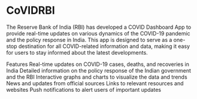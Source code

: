 # CoVIDRBI

The Reserve Bank of India (RBI) has developed a COVID Dashboard App to provide real-time updates on various dynamics of the COVID-19 pandemic and the policy response in India. This app is designed to serve as a one-stop destination for all COVID-related information and data, making it easy for users to stay informed about the latest developments.

Features
Real-time updates on COVID-19 cases, deaths, and recoveries in India
Detailed information on the policy response of the Indian government and the RBI
Interactive graphs and charts to visualize the data and trends
News and updates from official sources
Links to relevant resources and websites
Push notifications to alert users of important updates
